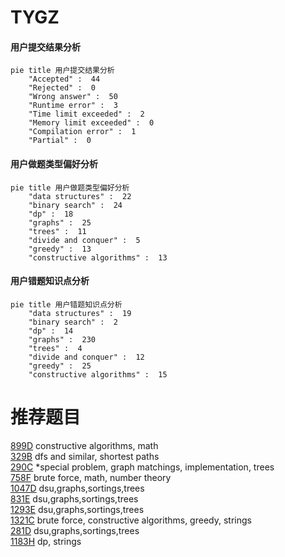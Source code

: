 # TYGZ

<!-- tabs:start -->



#### **用户提交结果分析**

```mermaid
pie title 用户提交结果分析
    "Accepted" :  44
    "Rejected" :  0
    "Wrong answer" :  50
    "Runtime error" :  3
    "Time limit exceeded" :  2
    "Memory limit exceeded" :  0
    "Compilation error" :  1
    "Partial" :  0
```

#### **用户做题类型偏好分析**

```mermaid
pie title 用户做题类型偏好分析
    "data structures" :  22
    "binary search" :  24
    "dp" :  18
    "graphs" :  25
    "trees" :  11
    "divide and conquer" :  5
    "greedy" :  13
    "constructive algorithms" :  13
```
#### **用户错题知识点分析**

```mermaid
pie title 用户错题知识点分析
    "data structures" :  19
    "binary search" :  2
    "dp" :  14
    "graphs" :  230
    "trees" :  4
    "divide and conquer" :  12
    "greedy" :  25
    "constructive algorithms" :  15
```



<!-- tabs:end -->
# 推荐题目
[899D](https://codeforces.com/contest/899/problem/D)		constructive algorithms,
                        math		  
[329B](https://codeforces.com/contest/329/problem/B)		dfs and similar,
                        shortest paths		  
[290C](https://codeforces.com/contest/290/problem/C)		*special problem,
                        graph matchings,
                        implementation,
                        trees		  
[758F](https://codeforces.com/contest/758/problem/F)		brute force,
                        math,
                        number theory		  
[1047D](https://codeforces.com/contest/1047/problem/D)		dsu,graphs,sortings,trees		  
[831E](https://codeforces.com/contest/831/problem/E)		dsu,graphs,sortings,trees		  
[1293E](https://codeforces.com/contest/1293/problem/E)		dsu,graphs,sortings,trees		  
[1321C](https://codeforces.com/contest/1321/problem/C)		brute force,
                        constructive algorithms,
                        greedy,
                        strings		  
[281D](https://codeforces.com/contest/281/problem/D)		dsu,graphs,sortings,trees		  
[1183H](https://codeforces.com/contest/1183/problem/H)		dp,
                        strings		  
